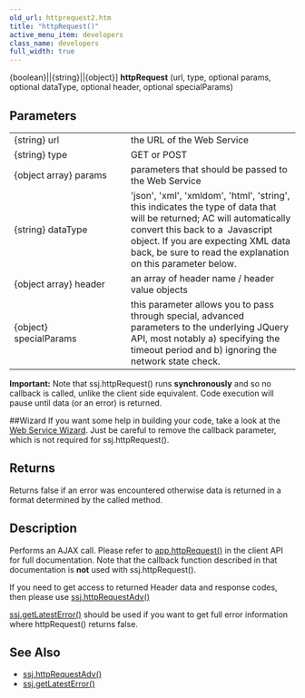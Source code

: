 ```yaml
---
old_url: httprequest2.htm
title: "httpRequest()"
active_menu_item: developers
class_name: developers
full_width: true
---
```



{boolean}||{string}||{object}] **httpRequest** (url, type, optional params, optional dataType, optional header, optional specialParams)

## Parameters

<table>
<tr>
<td width="300">
{string} url

</td>
<td width="10">
</td>
<td width="671">
the URL of the Web Service

</td>
</tr>
<tr>
<td width="199">
{string} type

</td>
<td width="10">
</td>
<td width="671">
GET or POST

</td>
</tr>
<tr>
<td width="199">
{object array} params

</td>
<td width="10">
</td>
<td width="671">
parameters that should be passed to the Web Service

</td>
</tr>
<tr>
<td width="199">
{string} dataType

</td>
<td width="10">
</td>
<td width="671">
'json', 'xml', 'xmldom', 'html', 'string', this indicates the type of data that will be returned; AC will automatically convert this back to a  Javascript object. If you are expecting XML data back, be sure to read the explanation on this parameter below.

</td>
</tr>
<tr>
<td width="199">
{object array} header

</td>
<td width="10">
</td>
<td width="671">
an array of header name / header value objects

</td>
</tr>
<tr>
<td width="199">
{object} specialParams

</td>
<td width="10">
</td>
<td width="671">
this parameter allows you to pass through special, advanced parameters to the underlying JQuery API, most notably a) specifying the timeout period and b) ignoring the network state check.

</td>
</tr>
</table>

**Important:** Note that ssj.httpRequest() runs **synchronously** and so no callback is called, unlike the client side equivalent. Code execution will pause until data (or an error) is returned.

##Wizard
If you want some help in building your code, take a look at the [Web Service Wizard](/developers/documentation/scripting-apis/client-api/soap-restful-ajax-calls/web-service-wizard). Just be careful to remove the callback parameter, which is not required for ssj.httpRequest().

## Returns
Returns false if an error was encountered otherwise data is returned in a format determined by the called method.

## Description
Performs an AJAX call. Please refer to [app.httpRequest()](/developers/documentation/scripting-apis/client-api/soap-restful-ajax-calls/httprequest) in the client API for full documentation. Note that the callback function described in that documentation is **not** used with ssj.httpRequest().

If you need to get access to returned Header data and response codes, then please use [ssj.httpRequestAdv()](/developers/documentation/scripting-apis/server-side-api/ssj-object/web-service-calls/httprequestadv)

[ssj.getLatestError()](/developers/documentation/scripting-apis/server-side-api/ssj-object/miscellaneous/getlatesterror) should be used if you want to get full error information where httpRequest() returns false.

## See Also

 - [ssj.httpRequestAdv()](/developers/documentation/scripting-apis/server-side-api/ssj-object/web-service-calls/httprequestadv)
 - [ssj.getLatestError()](/developers/documentation/scripting-apis/server-side-api/ssj-object/miscellaneous/getlatesterror)

